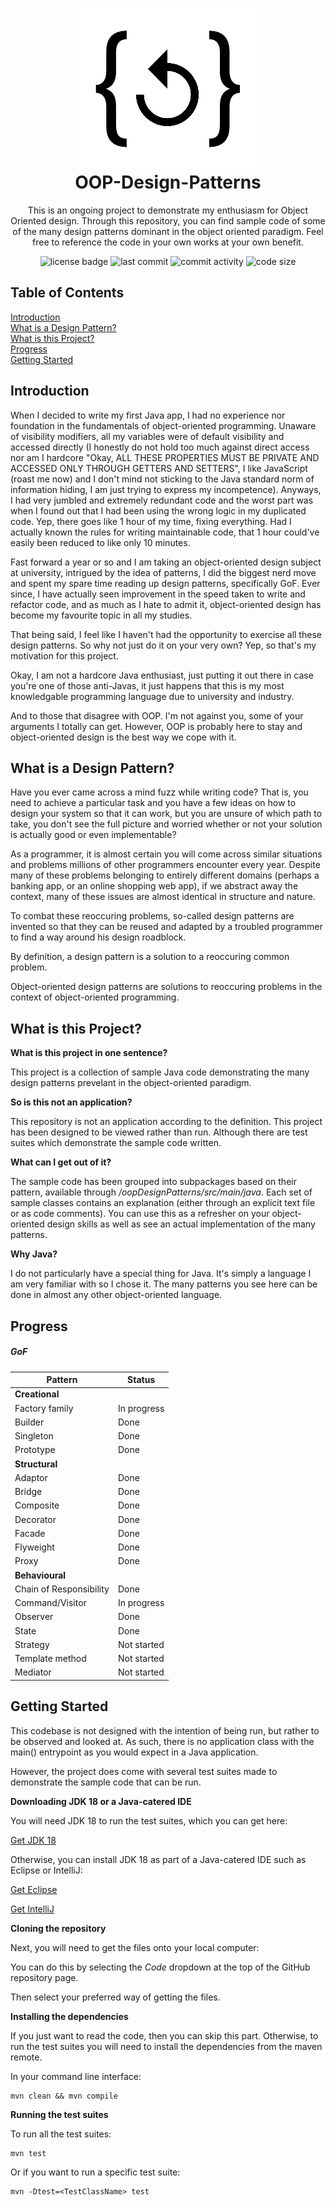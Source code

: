 <h1 align="center">
  <img alt="logo" src="/misc/logo.png"><br>
  OOP-Design-Patterns
</h1>
  
<p align="center">This is an ongoing project to demonstrate my enthusiasm for Object Oriented design. 
  Through this repository, you can find sample code of some of the many design patterns dominant in the object oriented paradigm.
  Feel free to reference the code in your own works at your own benefit.
</p>

<p align="center">
  <img alt="license badge" src="https://img.shields.io/github/license/lucien7789/OOP-Design-Patterns">
  <img alt="last commit" src="https://img.shields.io/github/last-commit/lucien7789/OOP-Design-Patterns">
  <img alt="commit activity" src="https://img.shields.io/github/commit-activity/m/lucien7789/OOP-Design-Patterns">
  <img alt="code size" src="https://img.shields.io/github/languages/code-size/lucien7789/OOP-Design-Patterns">
</p>

## Table of Contents  

[Introduction](#introduction)  
[What is a Design Pattern?](#what-is-a-design-pattern)  
[What is this Project?](#what-is-this-project)  
[Progress](#progress)  
[Getting Started](#getting-started)

## Introduction
When I decided to write my first Java app, I had no experience nor foundation in the fundamentals of object-oriented programming.
Unaware of visibility modifiers, all my variables were of default visibility and accessed directly (I honestly do not hold too much against direct access
nor am I hardcore "Okay, ALL THESE PROPERTIES MUST BE PRIVATE AND ACCESSED ONLY THROUGH GETTERS AND SETTERS", I like JavaScript (roast me now) and I don't mind
not sticking to the Java standard norm of information hiding, I am just trying to express my incompetence). Anyways, I had very jumbled and extremely redundant code and the worst part was when
I found out that I had been using the wrong logic in my duplicated code. Yep, there goes like 1 hour of my time, fixing everything.
Had I actually known the rules for writing maintainable code, that 1 hour could've easily been reduced to like only 10 minutes.

Fast forward a year or so and I am taking an object-oriented design subject at university, intrigued by the idea of patterns, I did the biggest nerd move and spent my spare time
reading up design patterns, specifically GoF. Ever since, I have actually seen improvement in the speed taken to write and refactor code, and as much as I hate to admit it, 
object-oriented design has become my favourite topic in all my studies.

That being said, I feel like I haven't had the opportunity to exercise all these design patterns. So why not just do it on your very own? Yep, so that's my motivation for this project.

Okay, I am not a hardcore Java enthusiast, just putting it out there in case you're one of those anti-Javas, it just happens that this is my most knowledgable programming language due to university
and industry.

And to those that disagree with OOP. I'm not against you, some of your arguments I totally can get. However, OOP is probably here to stay and object-oriented design is the best way we cope with it.

## What is a Design Pattern?

Have you ever came across a mind fuzz while writing code? That is, you need to achieve a particular task and you have a few ideas on how to design your system
so that it can work, but you are unsure of which path to take, you don't see the full picture and worried whether or not your solution is actually good or even implementable?

As a programmer, it is almost certain you will come across similar situations and problems millions of other programmers encounter every year. Despite many of these
problems belonging to entirely different domains (perhaps a banking app, or an online shopping web app), if we abstract away the context, many of these issues are almost identical in structure and nature.

To combat these reoccuring problems, so-called design patterns are invented so that they can be reused and adapted by a troubled programmer to find a way around his design roadblock.

By definition, a design pattern is a solution to a reoccuring common problem.

Object-oriented design patterns are solutions to reoccuring problems in the context of object-oriented programming.

## What is this Project?

**What is this project in one sentence?**

This project is a collection of sample Java code demonstrating the many design patterns prevelant in the object-oriented paradigm.

**So is this not an application?**

This repository is not an application according to the definition. This project has been designed to be viewed rather than run. Although there are test suites which demonstrate the sample code written.

**What can I get out of it?**

The sample code has been grouped into subpackages based on their pattern, available through _/oopDesignPatterns/src/main/java_. Each set of sample classes contains an explanation (either through an explicit text file or as code comments). You can use this as a refresher on your object-oriented design skills as well as see an actual implementation of the many patterns.

**Why Java?**

I do not particularly have a special thing for Java. It's simply a language I am very familiar with so I chose it. The many patterns you see here can be done in almost any other object-oriented language.

## Progress
##### GoF
| Pattern | Status |
| --- | --- |
| **Creational** | |
| Factory family | In progress |
| Builder | Done |
| Singleton | Done |
| Prototype | Done |
| **Structural** | |
| Adaptor | Done |
| Bridge | Done |
| Composite | Done |
| Decorator | Done |
| Facade | Done |
| Flyweight | Done |
| Proxy | Done |
| **Behavioural** | |
| Chain of Responsibility | Done |
| Command/Visitor | In progress |
| Observer | Done |
| State | Done |
| Strategy | Not started |
| Template method | Not started |
| Mediator | Not started |

## Getting Started
This codebase is not designed with the intention of being run, but rather to be observed and looked at. As such, there is no application class with the main() entrypoint as you would expect in a Java application.

However, the project does come with several test suites made to demonstrate the sample code that can be run.

**Downloading JDK 18 or a Java-catered IDE**

You will need JDK 18 to run the test suites, which you can get here:

<a href="https://www.oracle.com/java/technologies/downloads">Get JDK 18</a>

Otherwise, you can install JDK 18 as part of a Java-catered IDE such as Eclipse or IntelliJ:

<a href="https://www.eclipse.org/downloads/">Get Eclipse</a>

<a href="https://www.jetbrains.com/idea/download/">Get IntelliJ</a>

**Cloning the repository**

Next, you will need to get the files onto your local computer:

You can do this by selecting the _Code_ dropdown at the top of the GitHub repository page.

Then select your preferred way of getting the files.

**Installing the dependencies**

If you just want to read the code, then you can skip this part.
Otherwise, to run the test suites you will need to install the dependencies from the maven remote.

In your command line interface:
```
mvn clean && mvn compile
```
**Running the test suites**

To run all the test suites:
```
mvn test
```

Or if you want to run a specific test suite:
```
mvn -Dtest=<TestClassName> test
```
